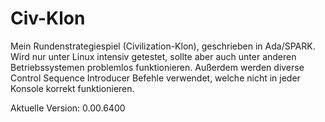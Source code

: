 # Civ-Klon
Mein Rundenstrategiespiel (Civilization-Klon), geschrieben in Ada/SPARK.
Wird nur unter Linux intensiv getestet, sollte aber auch unter anderen Betriebssystemen problemlos funktionieren. Außerdem werden diverse Control Sequence Introducer Befehle verwendet, welche nicht in jeder Konsole korrekt funktionieren.

Aktuelle Version: 0.00.6400